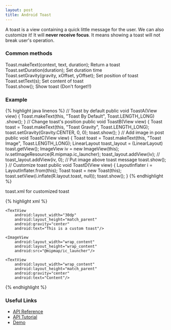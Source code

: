 ```yaml
---
layout: post
title: Android Toast
---
```


A toast is a view containing a quick little message for the user. We can also customize it! It will **never receive focus**. It means showing a toast will not break user's operation.

### Common methods

Toast.makeText(context, text, duration);       Return a toast  
Toast.setDuration(duration);                   Set duration time  
Toast.setGravity(gravity, xOffset, yOffset);   Set position of toast  
Toast.setText(s);                              Set content of toast  
Toast.show();                                  Show toast (Don't forget!!)  

### Example

{% highlight java linenos %}
	// Toast by default
    public void ToastA(View view) {
        Toast.makeText(this, "Toast By Default", Toast.LENGTH_LONG)
                .show();
    }
    // Change toast's position
    public void ToastB(View view) {
        Toast toast = Toast.makeText(this, "Toast Gravity", Toast.LENGTH_LONG);
        toast.setGravity(Gravity.CENTER, 0, 0);
        toast.show();
    }
    // Add image in post
    public void ToastC(View view) {
        Toast toast = Toast.makeText(this, "Toast Image", Toast.LENGTH_LONG);
        LinearLayout toast_layout = (LinearLayout) toast.getView();
        ImageView iv = new ImageView(this);
        iv.setImageResource(R.mipmap.ic_launcher);
        toast_layout.addView(iv);
        // toast_layout.addView(iv, 0); // Put image above toast message
        toast.show();
    }
    // Customize toast
    public void ToastD(View view) {
        LayoutInflater i = LayoutInflater.from(this);
        Toast toast = new Toast(this);
        toast.setView(i.inflate(R.layout.toast, null));
        toast.show();
    }
{% endhighlight %}

toast.xml for customized toast

{% highlight xml %}
<?xml version="1.0" encoding="utf-8"?>
<LinearLayout xmlns:android="http://schemas.android.com/apk/res/android"
    android:layout_width="match_parent"
    android:layout_height="match_parent"
    android:orientation="vertical">

    <TextView
        android:layout_width="30dp"
        android:layout_height="match_parent"
        android:gravity="center"
        android:text="This is a custom toast"/>

    <ImageView
        android:layout_width="wrap_content"
        android:layout_height="wrap_content"
        android:src="@mipmap/ic_launcher"/>

    <TextView
        android:layout_width="wrap_content"
        android:layout_height="match_parent"
        android:gravity="center"
        android:text="Content"/>
</LinearLayout>
{% endhighlight %}

### Useful Links

* [API Reference](https://developer.android.com/reference/android/widget/Toast.html)
* [API Tutorial](http://developer.android.com/guide/topics/ui/notifiers/toasts.html)
* [Demo](https://github.com/DONGChuan/AndroidDemo/tree/master/Toast)